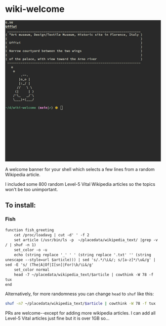 # wiki-welcome

![](preview.gif)

A welcome banner for your shell which selects a few lines from a random Wikipedia article.

I included some 800 random Level-5 Vital Wikipedia articles so the topics won't be too unimportant.

## To install:

### Fish

```fish
function fish_greeting
    cat /proc/loadavg | cut -d' ' -f 2
    set article (/usr/bin/ls -p  ~/placedata/wikipedia_text/ |grep -v / | shuf -n 1)
    set_color -o -u
    echo (string replace '_' ' ' (string replace '.txt' '' (string unescape --style=url $article))) | sed 's/.*/\L&/; s/[a-z]*/\u&/g' | sed -E 's/ (The|A|Of|I[sn]|For)\b/\L&/g'
    set_color normal
    head -7 ~/placedata/wikipedia_text/$article | cowthink -W 78 -f tux
end
```

Alternatively, for more randomness you can change `head` to `shuf` like this:

```sh
shuf -n7 ~/placedata/wikipedia_text/$article | cowthink -W 78 -f tux
```

PRs are welcome--except for adding more wikipedia articles. I can add all Level-5 Vital articles just fine but it is over 1GB so...
